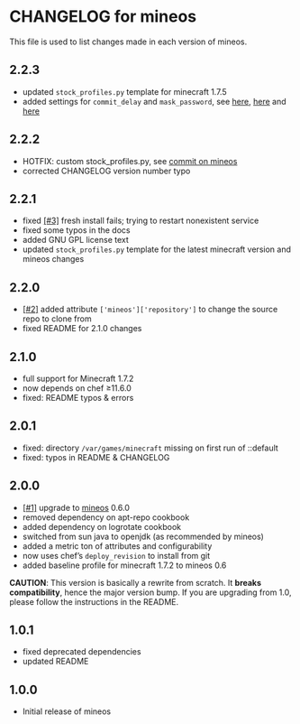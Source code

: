 # CHANGELOG for mineos

This file is used to list changes made in each version of mineos.

## 2.2.3

* updated `stock_profiles.py` template for minecraft 1.7.5
* added settings for `commit_delay` and `mask_password`, see [here](https://github.com/hexparrot/mineos/commit/b83a283e86f39a99d5145df7cc07388c6d7f4f88), [here](https://github.com/hexparrot/mineos/commit/6884b3b7340d09a1811ac17399951ddf16c92cd5) and [here](https://github.com/hexparrot/mineos/commit/fd9e601bdf847f2ca922e8c412aa5643171313c7)

## 2.2.2

* HOTFIX: custom stock_profiles.py, see [commit on mineos](https://github.com/hexparrot/mineos/commit/1649523463e411560ca1ba766137fcdce8ad2058)
* corrected CHANGELOG version number typo

## 2.2.1

* fixed [\[#3\]](https://github.com/kaimi/chef-mineos/issues/3) fresh install 
  fails; trying to restart nonexistent service
* fixed some typos in the docs
* added GNU GPL license text
* updated `stock_profiles.py` template for the latest minecraft version and 
  mineos changes

## 2.2.0

* [\[#2\]](https://github.com/kaimi/chef-mineos/issues/2) added attribute 
  `['mineos']['repository']` to change the source repo to clone from
* fixed README for 2.1.0 changes

## 2.1.0

* full support for Minecraft 1.7.2
* now depends on chef ≥11.6.0
* fixed: README typos & errors

## 2.0.1

* fixed: directory `/var/games/minecraft` missing on first run of ::default
* fixed: typos in README & CHANGELOG

## 2.0.0

* [\[#1\]](https://github.com/kaimi/chef-mineos/issues/1) upgrade to 
  [mineos](https://github.com/hexparrot/mineos) 0.6.0
* removed dependency on apt-repo cookbook
* added dependency on logrotate cookbook
* switched from sun java to openjdk (as recommended by mineos)
* added a metric ton of attributes and configurability
* now uses chef’s `deploy_revision` to install from git
* added baseline profile for minecraft 1.7.2 to mineos 0.6

__CAUTION__: This version is basically a rewrite from scratch. It __breaks 
compatibility__, hence the major version bump. If you are upgrading from 
1.0, please follow the instructions in the README.

## 1.0.1

* fixed deprecated dependencies
* updated README

## 1.0.0

* Initial release of mineos
